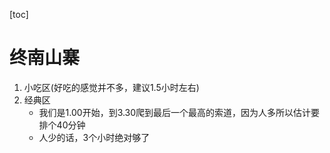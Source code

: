 [toc]


# 终南山寨

1. 小吃区(好吃的感觉并不多，建议1.5小时左右)
2. 经典区
	- 我们是1.00开始，到3.30爬到最后一个最高的索道，因为人多所以估计要排个40分钟
	- 人少的话，3个小时绝对够了